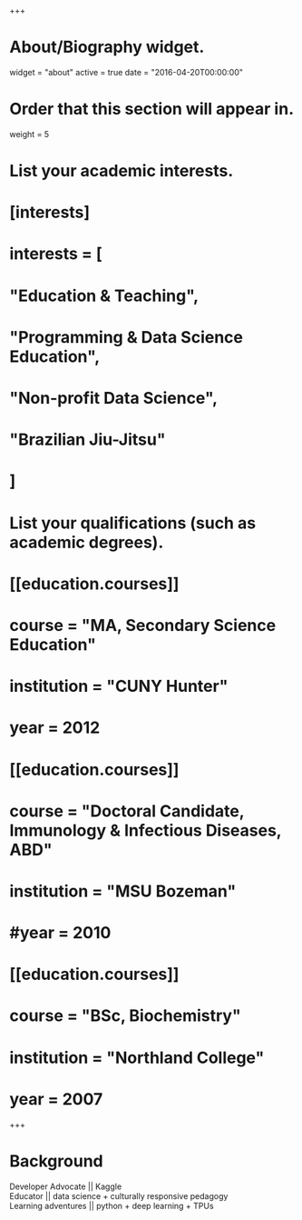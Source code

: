 +++
# About/Biography widget.
widget = "about"
active = true
date = "2016-04-20T00:00:00"

# Order that this section will appear in.
weight = 5

# List your academic interests.
# [interests]
#   interests = [
#     "Education & Teaching",
#     "Programming & Data Science Education",
#     "Non-profit Data Science",
#     "Brazilian Jiu-Jitsu"
#   ]

# List your qualifications (such as academic degrees).
# [[education.courses]]
#   course = "MA, Secondary Science Education"
#   institution = "CUNY Hunter"
#   year = 2012
#   
# [[education.courses]]
#    course = "Doctoral Candidate, Immunology & Infectious Diseases, ABD"
#    institution = "MSU Bozeman"
#    #year = 2010
# 
# [[education.courses]]
#   course = "BSc, Biochemistry"
#   institution = "Northland College"
#   year = 2007
 
+++

# Background

Developer Advocate || Kaggle   
Educator || data science + culturally responsive pedagogy  
Learning adventures || python + deep learning + TPUs

